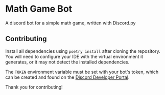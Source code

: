# Math Game Bot

A discord bot for a simple math game, written with Discord.py

## Contributing

Install all dependencies using `poetry install` after cloning the repository. You will need to configure your IDE with the virtual environment it generates, or it may not detect the installed dependencies.

The `TOKEN` environment variable must be set with your bot's token, which can be created and found on the [Discord Developer Portal](https://discord.com/developers/).

Thank you for contributing!
